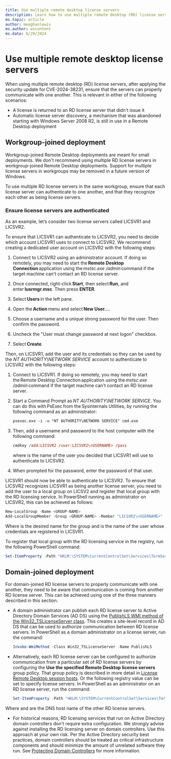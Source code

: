 ```yaml
---
title: Use multiple remote desktop license servers
description: Learn how to use multiple remote desktop (RD) license servers so that they communicate with one another.
ms.topic: article
author: meaghanlewis
ms.author: wscontent
ms.date: 8/29/2024
---
```


# Use multiple remote desktop license servers

When using multiple remote desktop (RD) license servers, after applying the security update for CVE-2024-38231, ensure that the servers can properly communicate with one another. This is relevant in either of the following scenarios:

- A license is returned to an RD license server that didn't issue it
- Automatic license server discovery, a mechanism that was abandoned starting with Windows Server 2008 R2, is still in use in a Remote Desktop deployment

## Workgroup-joined deployment

Workgroup-joined Remote Desktop deployments are meant for small deployments. We don't recommend using multiple RD license servers in workgroup-joined Remote Desktop deployments. Support for multiple license servers in workgroups may be removed in a future version of Windows.

To use multiple RD license servers in the same workgroup, ensure that each license server can authenticate to one another, and that they recognize each other as being license servers.

### Ensure license servers are authenticated

As an example, let’s consider two license servers called LICSVR1 and LICSVR2.

To ensure that LICSVR1 can authenticate to LICSVR2, you need to decide which account LICSVR1 uses to connect to LICSVR2. We recommend creating a dedicated user account on LICSVR2 with the following steps:

1. Connect to LICSVR2 using an administrator account. If doing so remotely, you may need to start the **Remote Desktop Connection** application using the _mstsc.exe /admin_ command if the target machine can't contact an RD license server.

1. Once connected, right-click **Start**, then select **Run**, and enter **lusrmgr.msc**. Then press **ENTER**.

1. Select **Users** in the left pane.

1. Open the **Action** menu and select **New User…**.

1. Choose a username and a unique strong password for the user. Then confirm the password.

1. Uncheck the "User must change password at next logon" checkbox.

1. Select **Create**.

Then, on LICSVR1, add the user and its credentials so they can be used by the _NT AUTHORITY\NETWORK SERVICE_ account to authenticate to LICSVR2 with the following steps:

1. Connect to LICSVR1. If doing so remotely, you may need to start the Remote Desktop Connection application using the _mstsc.exe /admin_ command if the target machine can't contact an RD license server.

1. Start a Command Prompt as _NT AUTHORITY\NETWORK SERVICE_. You can do this with PsExec from the Sysinternals Utilities, by running the following command as an administrator:

    ```ps
    psexec.exe -i -u "NT AUTHORITY\NETWORK SERVICE" cmd.exe
    ```

1. Then, add a username and password to the host computer with the following command:

    ```ps
    cmdkey /add:LICSVR2 /user:LICSVR2\<USERNAME> /pass
    ```

   where <USERNAME> is the name of the user you decided that LICSVR1 will use to authenticate to LICSVR2.

1. When prompted for the password, enter the password of that user.

LICSVR1 should now be able to authenticate to LICSVR2. To ensure that LICSVR2 recognizes LICSVR1 as being another license server, you need to add the user to a local group on LICSV2 and register that local group with the RD licensing service. In PowerShell running as administrator on LICSVR2, this can be achieved as follows:

```powershell
New-LocalGroup -Name <GROUP-NAME> 
Add-LocalGroupMember -Group <GROUP-NAME> -Member "LICSVR2\<USERNAME>"
```

Where <GROUP-NAME> is the desired name for the group and <USERNAME> is the name of the user whose credentials are registered in LICSVR1.

To register that local group with the RD licensing service in the registry, run the following PowerShell command:

```powershell
Set-ItemProperty -Path "HKLM:\SYSTEM\CurrentControlSet\Services\TermServLicensing\Parameters" -Name " WorkgroupLicenseServerAccountsGroup" -Value "LICSVR2\<GROUP-NAME>" -Type String
```

## Domain-joined deployment

For domain-joined RD license servers to properly communicate with one another, they need to be aware that communication is coming from another RD license server. This can be achieved using one of the three manners described in this section.

- A domain administrator can publish each RD license server to Active Directory Domain Services (AD DS) using the [PublishLS WMI method of the Win32_TSLicenseServer class](/windows/win32/termserv/publishls-win32-tslicenseserver). This creates a site-level record in AD DS that can be used to authorize communication between RD license servers. In PowerShell as a domain administrator on a license server, run the command:

    ```powershell
    Invoke-WmiMethod -Class Win32_TSLicenseServer -Name PublishLS
    ```

- Alternatively, each RD license server can be configured to authorize communication from a particular set of RD license servers by configuring the **Use the specified Remote Desktop license servers** group policy. That group policy is described in more detail in [License Remote Desktop session hosts](/windows-server/remote/remote-desktop-services/rds-license-session-hosts#configure-licensing-for-an-rds-deployment-that-includes-only-the-rd-session-host-role-and-the-rd-licensing-role). Or the following registry value can be set to specify license servers. In PowerShell as an administrator on an RD license server, run the command:

    ```powershell
    Set-ItemProperty -Path "HKLM:\SYSTEM\CurrentControlSet\Services\TermServLicensing\Parameters" -Name " SpecifiedLicenseServers" -Value "<LicSrv1DnsHosName>","<LicSrv2DnsHosName>" -Type MultiString
    ```

Where <LicSrv1DnsHosName> and <LicSrv1DnsHosName> are the DNS host name of the other RD license servers.

- For historical reasons, RD licensing services that run on Active Directory domain controllers don't require extra configuration. We strongly advise against installing the RD licensing server on domain controllers. Use this approach at your own risk. Per the Active Directory security best practices, domain controllers should be treated as critical infrastructure components and should minimize the amount of unrelated software they run. See [Protecting Domain Controllers](/windows-server/identity/ad-ds/plan/security-best-practices/avenues-to-compromise#protecting-domain-controllers) for more information.
